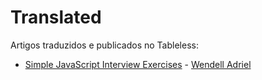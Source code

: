 # Translated

Artigos traduzidos e publicados no Tableless:  
  
- [Simple JavaScript Interview Exercises](http://tableless.com.br/exercicios-simples-de-javascript-para-entrevista/) - [Wendell Adriel](http://wendelladriel.github.io)
